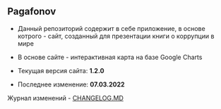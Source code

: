 ## Pagafonov

- Данный репозиторий содержит в себе приложение, в основе котрого - сайт, созданный для презентации книги о коррупции в мире
- В основе сайте - интерактивная карта на базе Google Charts

- Текущая версия сайта: **1.2.0**
- Последнее изменение: **07.03.2022**


Журнал изменений - [CHANGELOG.MD](https://github.com/vadimjke/pavel-agafonov/blob/main/CHANGELOG.MD)
